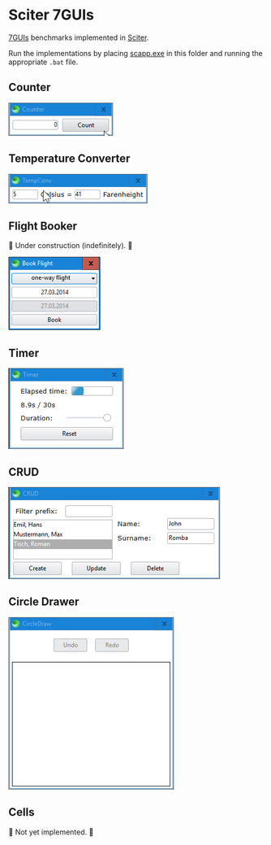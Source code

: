 # Sciter 7GUIs

[7GUIs](https://eugenkiss.github.io/7guis/tasks) benchmarks implemented in [Sciter](https://github.com/c-smile/sciter-sdk).

Run the implementations by placing [scapp.exe](https://github.com/c-smile/sciter-sdk/tree/master/bin.win/x64) in this folder and running the appropriate `.bat` file.

## Counter

![screenshot](screenshots/counter.gif)

## Temperature Converter

![screenshot](screenshots/temperature-converter.gif)

## Flight Booker

:construction: Under construction (indefinitely). :construction:

![screenshot](screenshots/flight-booker.png)

## Timer

![screenshot](screenshots/timer.gif)

## CRUD

![screenshot](screenshots/crud.gif)

## Circle Drawer

![screenshot](screenshots/circle-drawer.gif)

## Cells

:construction: Not yet implemented. :construction: